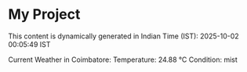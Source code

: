 # My Project

This content is dynamically generated in Indian Time (IST): 2025-10-02 00:05:49 IST


Current Weather in Coimbatore:
Temperature: 24.88 °C
Condition: mist
